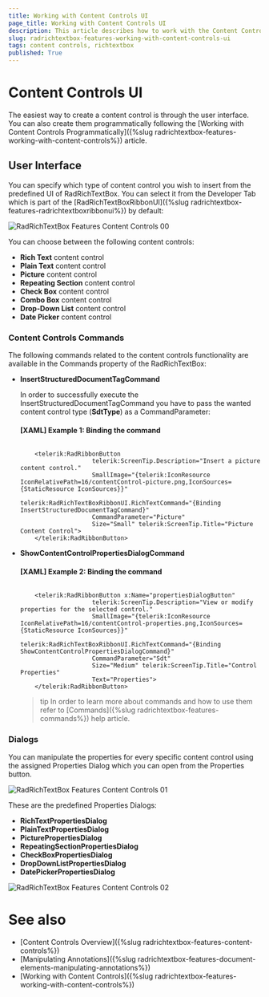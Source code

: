 ```yaml
---
title: Working with Content Controls UI
page_title: Working with Content Controls UI
description: This article describes how to work with the Content Controls UI.
slug: radrichtextbox-features-working-with-content-controls-ui
tags: content controls, richtextbox
published: True
---
```


# Content Controls UI
The easiest way to create a content control is through the user interface. You can also create them programmatically following the [Working with Content Controls Programmatically]({%slug radrichtextbox-features-working-with-content-controls%}) article. 

## User Interface
You can specify which type of content control you wish to insert from the predefined UI of RadRichTextBox. You can select it from the Developer Tab which is part of the [RadRichTextBoxRibbonUI]({%slug radrichtextbox-features-radrichtextboxribbonui%}) by default:

![RadRichTextBox Features Content Controls 00](images/RadRichTextBox_Features_Content_controls_00.jpg)

You can choose between the following content controls:
* **Rich Text** content control
* **Plain Text** content control
* **Picture** content control
* **Repeating Section** content control
* **Check Box** content control
* **Combo Box** content control
* **Drop-Down List**  content control
* **Date Picker** content control

### Content Controls Commands
The following commands related to the content controls functionality are available in the Commands property of the RadRichTextBox:

* **InsertStructuredDocumentTagCommand**

    In order to successfully execute the InsertStructuredDocumentTagCommand you have to pass the wanted content control type (**SdtType**) as a CommandParameter:

    #### [XAML] Example 1: Binding the command
    ```XAML

        <telerik:RadRibbonButton 
                        telerik:ScreenTip.Description="Insert a picture content control."
                        SmallImage="{telerik:IconResource IconRelativePath=16/contentControl-picture.png,IconSources={StaticResource IconSources}}" 
                        telerik:RadRichTextBoxRibbonUI.RichTextCommand="{Binding InsertStructuredDocumentTagCommand}"
                        CommandParameter="Picture"
                        Size="Small" telerik:ScreenTip.Title="Picture Content Control">
        </telerik:RadRibbonButton>
    ```

* **ShowContentControlPropertiesDialogCommand**

    #### [XAML] Example 2: Binding the command

    ```XAML

        <telerik:RadRibbonButton x:Name="propertiesDialogButton"
                        telerik:ScreenTip.Description="View or modify properties for the selected control."
                        SmallImage="{telerik:IconResource IconRelativePath=16/contentControl-properties.png,IconSources={StaticResource IconSources}}"
                        telerik:RadRichTextBoxRibbonUI.RichTextCommand="{Binding ShowContentControlPropertiesDialogCommand}"
                        CommandParameter="Sdt"
                        Size="Medium" telerik:ScreenTip.Title="Control Properties"
                        Text="Properties">
        </telerik:RadRibbonButton>
    ```

    >tip In order to learn more about commands and how to use them refer to [Commands]({%slug radrichtextbox-features-commands%}) help article.

### Dialogs
You can manipulate the properties for every specific content control using the assigned Properties Dialog which you can open from the Properties button.

![RadRichTextBox Features Content Controls 01](images/RadRichTextBox_Features_Content_controls_01.jpg)

These are the predefined Properties Dialogs:
* **RichTextPropertiesDialog**
* **PlainTextPropertiesDialog**
* **PicturePropertiesDialog**
* **RepeatingSectionPropertiesDialog**
* **CheckBoxPropertiesDialog**
* **DropDownListPropertiesDialog**
* **DatePickerPropertiesDialog**

![RadRichTextBox Features Content Controls 02](images/RadRichTextBox_Features_Content_controls_02.png)

# See also
* [Content Controls Overview]({%slug radrichtextbox-features-content-controls%})
* [Manipulating Annotations]({%slug radrichtextbox-features-document-elements-manipulating-annotations%}) 
* [Working with Content Controls]({%slug radrichtextbox-features-working-with-content-controls%})
